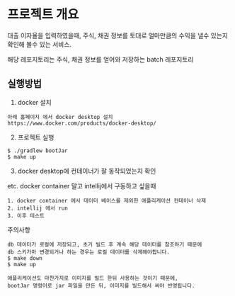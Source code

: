 # 프로젝트 개요
대출 이자율을 입력하였을때, 주식, 채권 정보를 토대로 얼마만큼의 수익을 낼수 있는지 확인해 볼수 있는 서비스.

해당 레포지토리는 주식, 채권 정보를 얻어와 저장하는 batch 레포지토리

## 실행방법

1. docker 설치
```aidl
아래 홈페이지 에서 docker desktop 설치
https://www.docker.com/products/docker-desktop/
```

2. 프로젝트 실행
```aidl
$ ./gradlew bootJar
$ make up
```

3. docker desktop에 컨테이너가 잘 동작되었는지 확인


etc. docker container 말고 intellij에서 구동하고 싶을때
```aidl
1. docker container 에서 데이터 베이스를 제외한 애플리케이션 컨테이너 삭제
2. intellij 에서 run
3. 이후 테스트
```

주의사항
```aidl
db 데이터가 로컬에 저장되고, 초기 빌드 후 계속 해당 데이터를 참조하기 때문에
db 스키가마 변경되거나 하는 경우는 로컬 데이터를 삭제해야합니다.
$ make down
$ make up
```
```aidl
애플리케이션도 마찬가지로 이미지를 빌드 한뒤 사용하는 것이기 때문에,
bootJar 명령어로 jar 파일을 만든 뒤, 이미지를 빌드해서 써야 반영됩니다.
```